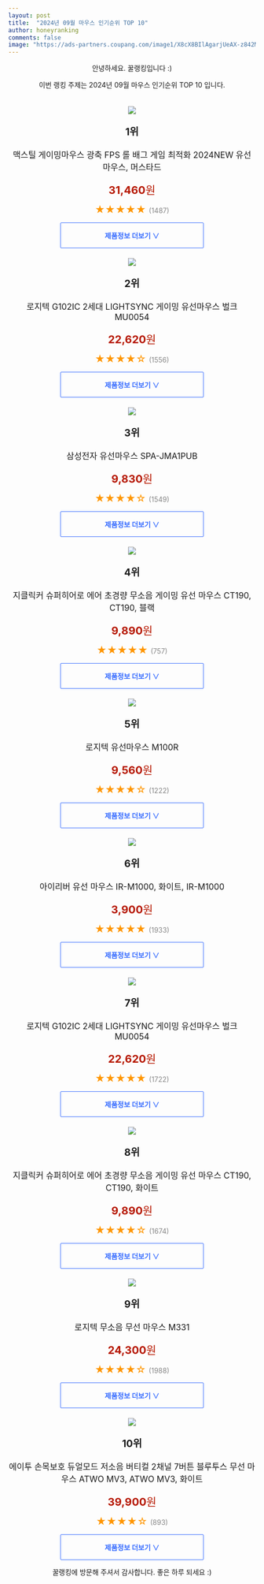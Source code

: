 ```yaml
---
layout: post
title:  "2024년 09월 마우스 인기순위 TOP 10"
author: honeyranking
comments: false
image: "https://ads-partners.coupang.com/image1/X8cX8BIlAgarjUeAX-z842MdiHFmHdhznvCDkfRKs-ggbb1N5sBkJROjjujemglNx5b5wXPoP_4Urz4li25Lgmdc4PJSQAoxNK5bFHM6ef9Ez-MmGJOD69NEyRcVrOvNHDs1GH3ejqps9Xijjz356ZMu36MejwxileOYJhDeZSeSi6xWuwJuJUbYsAeYk7HrXKJRycRRF8cl_VqXt8g7odRDAFQ99a9b_Q6rEQ2_Tus_V-Rqu-3GOatdVPKUXghETs7BTOc6qZB6O7ulJczMHcgnjfIjyfVqy439ajGYEqCy4_7y1HVciGm2s35uIg=="
---
```

<p style="text-align: center;">안녕하세요. 꿀랭킹입니다 :)</p>
<p style="text-align: center;">이번 랭킹 주제는 2024년 09월 마우스 인기순위 TOP 10 입니다.</p><center><img src="https://ads-partners.coupang.com/image1/X8cX8BIlAgarjUeAX-z842MdiHFmHdhznvCDkfRKs-ggbb1N5sBkJROjjujemglNx5b5wXPoP_4Urz4li25Lgmdc4PJSQAoxNK5bFHM6ef9Ez-MmGJOD69NEyRcVrOvNHDs1GH3ejqps9Xijjz356ZMu36MejwxileOYJhDeZSeSi6xWuwJuJUbYsAeYk7HrXKJRycRRF8cl_VqXt8g7odRDAFQ99a9b_Q6rEQ2_Tus_V-Rqu-3GOatdVPKUXghETs7BTOc6qZB6O7ulJczMHcgnjfIjyfVqy439ajGYEqCy4_7y1HVciGm2s35uIg==" style="margin-top:20px" /></center><p style="text-align: center; font-size: 20px"><b>1위</b></p><p style="text-align: center; font-size: 17px">맥스틸 게이밍마우스 광축 FPS 롤 배그 게임 최적화 2024NEW 유선 마우스, 머스타드</p><p style="text-align: center;"><span style="color: #b61800; font-size: 22px;"><b>31,460</b>원</span></p><p style="text-align: center;"><span style="color: #ff9600; font-size: 20px;">★★★★★ </span><span style="color: #878787;">(1487)</span></p><center><a href="https://link.coupang.com/re/AFFSDP?lptag=AF3899140&subid=honeyrank&pageKey=8166288357&itemId=23303602402&vendorItemId=90529318039&traceid=V0-153-703ee93b42111234&clickBeacon=447310c0-6af8-11ef-ba55-e3ee1316749a%7E3&requestid=20240905050000438289860103&token=31850C%7CMIXED"><div style="font-size: 14px; display: inline-block; padding: 15px 90px; color: #346aff; border-radius: 2px; border: 1px solid #346aff; cursor: pointer;"><b>제품정보 더보기 &or;</b></div></a></center><center><img src="https://ads-partners.coupang.com/image1/mfS9k33DK1x9sIgZmXqiQcgytuSkmrOKOqE0_JYOsovx55sDbVUQaSnikfjlIRhar5aAAfcke-HiQsu60B4AuUMpDcK887hbuIvrx9-dMJAMM0o8YltvvAVhD4lCGjUsAw9iDGF7oPPDODizHRM9hYqhdK4Krkkmf9dEfSXoNpZWvM3WMaNETFG_aTxzcd8dmBLdpmQ4yJJMCeOcFonz5vJwnDHnN0vPqtNa-FNwS8cN0cyyLNQbU2NvFHehqgeCJbtdPRXWuz_zziJL_2z7frHKyOLOsaITNA==" style="margin-top:20px" /></center><p style="text-align: center; font-size: 20px"><b>2위</b></p><p style="text-align: center; font-size: 17px">로지텍 G102IC 2세대 LIGHTSYNC 게이밍 유선마우스 벌크 MU0054</p><p style="text-align: center;"><span style="color: #b61800; font-size: 22px;"><b>22,620</b>원</span></p><p style="text-align: center;"><span style="color: #ff9600; font-size: 20px;">★★★★☆ </span><span style="color: #878787;">(1556)</span></p><center><a href="https://link.coupang.com/re/AFFSDP?lptag=AF3899140&subid=honeyrank&pageKey=8145067451&itemId=19848126302&vendorItemId=70778258892&traceid=V0-153-fecc2d2237b2b7db&requestid=20240905050000438289860103&token=31850C%7CMIXED"><div style="font-size: 14px; display: inline-block; padding: 15px 90px; color: #346aff; border-radius: 2px; border: 1px solid #346aff; cursor: pointer;"><b>제품정보 더보기 &or;</b></div></a></center><center><img src="https://ads-partners.coupang.com/image1/OiiMsdOCey3q2arvOkdx0M27zUBeXc_bOddsqa_5fGPhlvI5avHraNHlKy3J57_m_ZfSwzxwgifIpeeElFMxu8otwaKgO3Mqh0Byi4-XcItcZ51VSkOYlKDGGk11dwPh9GOAIPIXvTfSv0vol5jvxXOTwrHJs7qd7t0KXuzW_Tek-GnRjNu99IcXaLmHA9GIU8k1P2au4A9_xjywHoY3shHnvSDjuorl12X4fAFxG0rk59Fzs5Mi9QKlXSy3aB3nSZtNSKiVubo6NfBQ5md-q34Z-PiHi_8H7NqcoQ==" style="margin-top:20px" /></center><p style="text-align: center; font-size: 20px"><b>3위</b></p><p style="text-align: center; font-size: 17px">삼성전자 유선마우스 SPA-JMA1PUB</p><p style="text-align: center;"><span style="color: #b61800; font-size: 22px;"><b>9,830</b>원</span></p><p style="text-align: center;"><span style="color: #ff9600; font-size: 20px;">★★★★☆ </span><span style="color: #878787;">(1549)</span></p><center><a href="https://link.coupang.com/re/AFFSDP?lptag=AF3899140&subid=honeyrank&pageKey=5428535616&itemId=18476738382&vendorItemId=75508308822&traceid=V0-153-86bbf71b7ab35d78&requestid=20240905050000438289860103&token=31850C%7CMIXED"><div style="font-size: 14px; display: inline-block; padding: 15px 90px; color: #346aff; border-radius: 2px; border: 1px solid #346aff; cursor: pointer;"><b>제품정보 더보기 &or;</b></div></a></center><center><img src="https://ads-partners.coupang.com/image1/LqHGUh9_96KaOK8MLnokYRO8rQRg6-4wa2QyjASn4-fiJm387fFOCMEkBNP7bb6zLJSxP9nzST5b4EBB7sZEYxyjLlWBT9OSLPZf4jB5pwmzPEKLqo7Dw3mKOLhoduRi7qNJ3ZmGR9LW5TfE3_suNevOfHQz9L-R5qLDzgJIIKrcafeIQ7JPvmJxbxRSNVN2QkfTNj96RQPq4b5zXIKJ1IaqBNBcsxRVNxAKwF3k4Ub3bKqjIyD7Cgnd4ySMklS7RKvg3rCn5iaKz7VRAg5Fq4VKlKNTb9jS9jlw9Cc4" style="margin-top:20px" /></center><p style="text-align: center; font-size: 20px"><b>4위</b></p><p style="text-align: center; font-size: 17px">지클릭커 슈퍼히어로 에어 초경량 무소음 게이밍 유선 마우스 CT190, CT190, 블랙</p><p style="text-align: center;"><span style="color: #b61800; font-size: 22px;"><b>9,890</b>원</span></p><p style="text-align: center;"><span style="color: #ff9600; font-size: 20px;">★★★★★ </span><span style="color: #878787;">(757)</span></p><center><a href="https://link.coupang.com/re/AFFSDP?lptag=AF3899140&subid=honeyrank&pageKey=7531432885&itemId=19776356982&vendorItemId=87101529095&traceid=V0-153-8953e9296a702fc4&clickBeacon=447310c0-6af8-11ef-8d5f-17b8be1b9ac0%7E3&requestid=20240905050000438289860103&token=31850C%7CMIXED"><div style="font-size: 14px; display: inline-block; padding: 15px 90px; color: #346aff; border-radius: 2px; border: 1px solid #346aff; cursor: pointer;"><b>제품정보 더보기 &or;</b></div></a></center><center><img src="https://ads-partners.coupang.com/image1/3y0pcAGtb4nwEIsB39rbPw08rIszRC0ao_N63ddvXZuZ1L5J78aQEu-0m8wyyaKdv4c4yI29_np5L8IzVRRbz1v0Bt5ZxmYrLIcmIyhqq4yG5hIwW4XnBPyM8tYLQr8JMFu1dyeLeBaO5sBEkZ6mW963o1bFI7iaLAG3VOnJUgOvgZKbQ-qYebCkh47aqX4o3SNFkOHFfjKSSOeUAXEGWGtMh5PGFsQlgXIfS5tcEd5CSs6a0SDN0iv-QvsJrf1nGJOgeVPH7pFyFpN3xQWPE9j_w3X_o41N" style="margin-top:20px" /></center><p style="text-align: center; font-size: 20px"><b>5위</b></p><p style="text-align: center; font-size: 17px">로지텍 유선마우스 M100R</p><p style="text-align: center;"><span style="color: #b61800; font-size: 22px;"><b>9,560</b>원</span></p><p style="text-align: center;"><span style="color: #ff9600; font-size: 20px;">★★★★☆ </span><span style="color: #878787;">(1222)</span></p><center><a href="https://link.coupang.com/re/AFFSDP?lptag=AF3899140&subid=honeyrank&pageKey=1203623707&itemId=2189160225&vendorItemId=3657046681&traceid=V0-153-3e77a74ee2a0913c&requestid=20240905050000438289860103&token=31850C%7CMIXED"><div style="font-size: 14px; display: inline-block; padding: 15px 90px; color: #346aff; border-radius: 2px; border: 1px solid #346aff; cursor: pointer;"><b>제품정보 더보기 &or;</b></div></a></center><center><img src="https://ads-partners.coupang.com/image1/hsvRCH3X0RIekZFGhsIfjlhawZVWwd7gMh78g____w3g0O_ODh8qeVS5TErRck7F4U_nZ2gAQHkDl9ZwXM048w_lWzbFfp0NwlJgiTUiBEHgwRj-4xlUoVRT7gmlEn9dMe6oV7aPBRZhK77FW_R1poiOjd_RtkWtX02zKMF7b0cSCgvWHeTw3LxybnnHoFIyufO0dBFXEbwxGdG07gB6NlPBaUJS-GEiTO9ZK9YGc1Xouk-2JPcNlfJrjieLTQdnUt7kESi_a6KujO4PH2XhyoIWYo8hxDvT9c4J9LaFur0S" style="margin-top:20px" /></center><p style="text-align: center; font-size: 20px"><b>6위</b></p><p style="text-align: center; font-size: 17px">아이리버 유선 마우스 IR-M1000, 화이트, IR-M1000</p><p style="text-align: center;"><span style="color: #b61800; font-size: 22px;"><b>3,900</b>원</span></p><p style="text-align: center;"><span style="color: #ff9600; font-size: 20px;">★★★★★ </span><span style="color: #878787;">(1933)</span></p><center><a href="https://link.coupang.com/re/AFFSDP?lptag=AF3899140&subid=honeyrank&pageKey=6853769524&itemId=16337490391&vendorItemId=83529385626&traceid=V0-153-17882a8dfff76a5a&clickBeacon=447310c0-6af8-11ef-ad05-b14ee2a2fa71%7E3&requestid=20240905050000438289860103&token=31850C%7CMIXED"><div style="font-size: 14px; display: inline-block; padding: 15px 90px; color: #346aff; border-radius: 2px; border: 1px solid #346aff; cursor: pointer;"><b>제품정보 더보기 &or;</b></div></a></center><center><img src="https://ads-partners.coupang.com/image1/it0fP_JFjxLapiD3ijh4y8hRHBjo88S5DAhAiZrTjJA4hUOxXwBwo5CR_FGU1zf1G7sTLJyMFZXyWa3enDjnujusrSxf6zMM_jQ9ISNaxbskp7SAcwOpWcFmwbXWrlsS3mxZe6H5fbxvEaAIjY2k_OMYzcL3kMjljoMDFEwR0mQlaBxm5SFL5gEbuhNih5LB2lxhhJPlowr88wYVaiHScPXtBU4Kn13SMmviBuc-ZQ2fH7WAgJDs3jmCBlaN1nnJpK35MNidIubmhwLO3vMlo9mxNpEGdBhYrg==" style="margin-top:20px" /></center><p style="text-align: center; font-size: 20px"><b>7위</b></p><p style="text-align: center; font-size: 17px">로지텍 G102IC 2세대 LIGHTSYNC 게이밍 유선마우스 벌크 MU0054</p><p style="text-align: center;"><span style="color: #b61800; font-size: 22px;"><b>22,620</b>원</span></p><p style="text-align: center;"><span style="color: #ff9600; font-size: 20px;">★★★★★ </span><span style="color: #878787;">(1722)</span></p><center><a href="https://link.coupang.com/re/AFFSDP?lptag=AF3899140&subid=honeyrank&pageKey=8145067451&itemId=10906005537&vendorItemId=70778258883&traceid=V0-153-fecc2d2237b2b7db&requestid=20240905050000438289860103&token=31850C%7CMIXED"><div style="font-size: 14px; display: inline-block; padding: 15px 90px; color: #346aff; border-radius: 2px; border: 1px solid #346aff; cursor: pointer;"><b>제품정보 더보기 &or;</b></div></a></center><center><img src="https://ads-partners.coupang.com/image1/XnpCRtZ45_st_YziXvuNcLKzchGEQTgojzWyTk8DkG5CDknicUWAQfrhbmt6TzrtSp1-O6GeF7iAk7yBeF_MAZHmwc3hYYybhZR12bFkkxBc5a1uutnIA0DZfbUx3sKliKUPjYqJlYqGjemt0X9LeWnk9Mls0u2-oiUfpcqkEhjqwzi-xW4L_3DeOzq_roce4mef9Ke70xLJKCZ9u1Ny4Wt45UHZkTgZPy95F5Z8nUfngyB1oOVueAl7IYcgLgQ_7GALMtEuG8FMtcI43r2cW38chIkKoM4BLbB9lxTp" style="margin-top:20px" /></center><p style="text-align: center; font-size: 20px"><b>8위</b></p><p style="text-align: center; font-size: 17px">지클릭커 슈퍼히어로 에어 초경량 무소음 게이밍 유선 마우스 CT190, CT190, 화이트</p><p style="text-align: center;"><span style="color: #b61800; font-size: 22px;"><b>9,890</b>원</span></p><p style="text-align: center;"><span style="color: #ff9600; font-size: 20px;">★★★★☆ </span><span style="color: #878787;">(1674)</span></p><center><a href="https://link.coupang.com/re/AFFSDP?lptag=AF3899140&subid=honeyrank&pageKey=7531432885&itemId=19776356975&vendorItemId=87101529121&traceid=V0-153-8953e9296a702fc4&clickBeacon=447310c0-6af8-11ef-8096-f8e3603b4dcd%7E3&requestid=20240905050000438289860103&token=31850C%7CMIXED"><div style="font-size: 14px; display: inline-block; padding: 15px 90px; color: #346aff; border-radius: 2px; border: 1px solid #346aff; cursor: pointer;"><b>제품정보 더보기 &or;</b></div></a></center><center><img src="https://ads-partners.coupang.com/image1/CdqKjggT8dIZpU28Cc1j9HE-kgVboiI4395eBa-zjIYEGpW-dfr5eyV2-XIGxmeSwECLNxKS-hWbtfhat8vjy-IfhjhzxvAQeqYeHJSUnQFlCD6BOOcEqN3JBdPNLnKCpwvJQnQXnikWkAtOfMYvCUocwLxbUF56Rvnj1ejeH1_2ulaVepaNxK1V2D5vPT8-j6Evsu2k4ShlFCfT3WKltUFNOKWfD1YatGxwagoKK2Q6xWEk2OvPfIN0vM9z4n16GvSdBbvLsk4sRF8oqzIzx5lUIMvDAhwQPg==" style="margin-top:20px" /></center><p style="text-align: center; font-size: 20px"><b>9위</b></p><p style="text-align: center; font-size: 17px">로지텍 무소음 무선 마우스 M331</p><p style="text-align: center;"><span style="color: #b61800; font-size: 22px;"><b>24,300</b>원</span></p><p style="text-align: center;"><span style="color: #ff9600; font-size: 20px;">★★★★☆ </span><span style="color: #878787;">(1988)</span></p><center><a href="https://link.coupang.com/re/AFFSDP?lptag=AF3899140&subid=honeyrank&pageKey=6159950381&itemId=11948008563&vendorItemId=3299873959&traceid=V0-153-a5be5e5f7b0a2d69&requestid=20240905050000438289860103&token=31850C%7CMIXED"><div style="font-size: 14px; display: inline-block; padding: 15px 90px; color: #346aff; border-radius: 2px; border: 1px solid #346aff; cursor: pointer;"><b>제품정보 더보기 &or;</b></div></a></center><center><img src="https://ads-partners.coupang.com/image1/FCwz_FM9Jwet0qxeFJ2CdoiDpsIfIFsdB3KrP0ZNadWnFpB1ptF0aco5hpR43Pq3ZKHJL8qKeww4WXsxQHski0cXcciTSRmOXE_coDhYz7iILu70iL7ospqAljfIl5yXAoM2awVkrx4EoTvOIFFHCzHVj-LG87H1L9N60bGrCcuqtFot9wtlJB_Pkh9tH2fmhisHu4PbPwXLhsvIx7XIlEjQPxguae_iV4bDcBvfkZjV8HtyvhpFrFo1bQftx8wdHjhJBj2g8BzDzYBiXFiGRnB7Z9S5X6hyB8p2skMZ" style="margin-top:20px" /></center><p style="text-align: center; font-size: 20px"><b>10위</b></p><p style="text-align: center; font-size: 17px">에이투 손목보호 듀얼모드 저소음 버티컬 2채널 7버튼 블루투스 무선 마우스 ATWO MV3, ATWO MV3, 화이트</p><p style="text-align: center;"><span style="color: #b61800; font-size: 22px;"><b>39,900</b>원</span></p><p style="text-align: center;"><span style="color: #ff9600; font-size: 20px;">★★★★☆ </span><span style="color: #878787;">(893)</span></p><center><a href="https://link.coupang.com/re/AFFSDP?lptag=AF3899140&subid=honeyrank&pageKey=8161404404&itemId=23269615522&vendorItemId=90389703209&traceid=V0-153-3e462eeb975b1fdb&clickBeacon=447310c0-6af8-11ef-89f8-0a8ee3ebda6f%7E3&requestid=20240905050000438289860103&token=31850C%7CMIXED"><div style="font-size: 14px; display: inline-block; padding: 15px 90px; color: #346aff; border-radius: 2px; border: 1px solid #346aff; cursor: pointer;"><b>제품정보 더보기 &or;</b></div></a></center><p style="text-align: center;">꿀랭킹에 방문해 주셔서 감사합니다. 좋은 하루 되세요 :)</p>